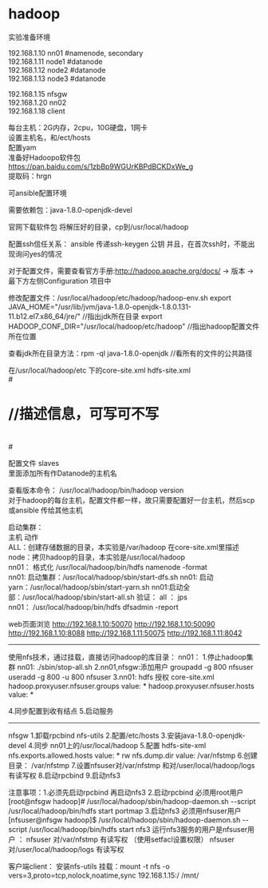 # hadoop

实验准备环境

192.168.1.10    nn01      #namenode, secondary                 
192.168.1.11    node1     #datanode                 
192.168.1.12    node2     #datanode                     
192.168.1.13    node3     #datanode                                

192.168.1.15    nfsgw                            
192.168.1.20    nn02                                    
192.168.1.18    client                                             


每台主机：2G内存，2cpu，10G硬盘，1网卡                                   
设置主机名，和/ect/hosts                                         
配置yam                                     
准备好Hadoopo软件包              
https://pan.baidu.com/s/1zbBp9WGUrKBPdBCKDxWe_g                            
提取码：hrgn                                                                      

可ansible配置环境                                   

需要依赖包：java-1.8.0-openjdk-devel                               

官网下载软件包
将解压好的目录，cp到/usr/local/hadoop
                                                                                                            
配置ssh信任关系：
ansible  传递ssh-keygen   公钥
并且，在首次ssh时，不能出现询问yes的情况

对于配置文件，需要查看官方手册:http://hadoop.apache.org/docs/    ->  版本    -> 最下方左侧Configuration 项目中

修改配置文件：/usr/local/hadoop/etc/hadoop/hadoop-env.sh
export JAVA_HOME="/usr/lib/jvm/java-1.8.0-openjdk-1.8.0.131-11.b12.el7.x86_64/jre/"                   //指出jdk所在目录
export HADOOP_CONF_DIR="/usr/local/hadoop/etc/hadoop"             //指出hadoop配置文件所在位置

查看jdk所在目录方法：rpm -ql java-1.8.0-openjdk               //看所有的文件的公共路径

在/usr/local/hadoop/etc    下的core-site.xml   hdfs-site.xml                                
#<configuration>                            
#   <property>                                      
#      <name></name>                                   
#      <value></value>                              
#      <description></description>             //描述信息，可写可不写                                 
#   </property>                                   
#</configuration>                         
   
配置文件 slaves                            
里面添加所有作Datanode的主机名                           
   
      
查看版本命令： /usr/local/hadoop/bin/hadoop    version                     
对于hadoop的每台主机，配置文件都一样，故只需要配置好一台主机，然后scp 或ansible 传给其他主机                         





启动集群：                             
主机     动作                             
ALL：创建存储数据的目录，本实验是/var/hadoop     在core-site.xml里描述                              
node：拷贝hadoop的目录，本实验是/usr/local/hadoop                              
nn01： 格式化   /usr/local/hadoop/bin/hdfs   namenode   -format                                     
nn01: 启动集群：/usr/local/hadoop/sbin/start-dfs.sh
nn01: 启动yarn：/usr/local/hadoop/sbin/start-yarn.sh
nn01:启动全部：/usr/local/hadoop/sbin/start-all.sh
验证： all ： jps                                        
      nn01：  /usr/local/hadoop/bin/hdfs   dfsadmin  -report
      
      

web页面浏览
http://192.168.1.10:50070
http://192.168.1.10:50090
http://192.168.1.10:8088
http://192.168.1.11:50075
http://192.168.1.11:8042

--------------------------------------------------------------------------------------------------------------------
使用nfs技术，通过挂载，直接访问hadoop的库目录：
nn01：
1.停止hadoop集群
nn01:  ./sbin/stop-all.sh
2.nn01,nfsgw:添加用户
groupadd   -g  800   nfsuser
useradd   -g  800   -u  800   nfsuser
3.nn01: hdfs 授权
 	core-site.xml
hadoop.proxyuser.nfsuser.groups		value:	*
hadoop.proxyuser.nfsuser.hosts		value:	*
 
4.同步配置到收有结点
5.启动服务
 
-----------------------------------------------------------------------------------------------
nfsgw
1.卸载rpcbind  nfs-utils
2.配置/etc/hosts
3.安装java-1.8.0-openjdk-devel
4.同步 nn01上的/usr/local/hadoop
5.配置 hdfs-site-xml
nfs.exports.allowed.hosts		value:   *  rw
nfs.dump.dir					value:   /var/nfstmp
6.创建目录：  /var/nfstmp
7.设置nfsuser对/var/nfstmp      和对/user/local/hadoop/logs   有读写权
8.启动rpcbind
9.启动nfs3
 
 
注意事项：1.必须先启动rpcbind  再启动nfs3
   2.启动rpcbind 必须用root用户
[root@nfsgw hadoop]# /usr/local/hadoop/sbin/hadoop-daemon.sh   --script /usr/local/hadoop/bin/hdfs  start portmap
   3.启动nfs3  必须用nfsuser用户
[nfsuser@nfsgw hadoop]$ /usr/local/hadoop/sbin/hadoop-daemon.sh   --script /usr/local/hadoop/bin/hdfs  start nfs3
   运行nfs3服务的用户是nfsuser用户  ： nfsuser   对/var/nfstmp   有读写权						（使用setfacl设置权限）
              nfsuser   对/user/local/hadoop/logs   有读写权
 
客户端client：
安装nfs-utils
挂载：mount -t nfs  -o vers=3,proto=tcp,nolock,noatime,sync 192.168.1.15:/  /mnt/
 






